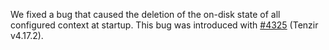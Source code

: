 We fixed a bug that caused the deletion of the on-disk state of all configured
context at startup. This bug was introduced with
[#4325](https://github.com/tenzir/tenzir/pull/4325) (Tenzir v4.17.2).
